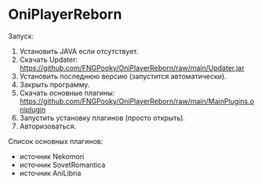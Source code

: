 # OniPlayerReborn
Запуск:
1. Установить JAVA если отсутствует.
2. Скачать Updater:
https://github.com/FNGPooky/OniPlayerReborn/raw/main/Updater.jar
3. Установить последнюю версию (запустится автоматически).
4. Закрыть программу.
5. Скачать основные плагины:
https://github.com/FNGPooky/OniPlayerReborn/raw/main/MainPlugins.oniplugin
6. Запустить установку плагинов (просто открыть).
7. Авторизоваться.

Список основных плагинов:
- источник Nekomori
- источник SovetRomantica
- источник AniLibria
